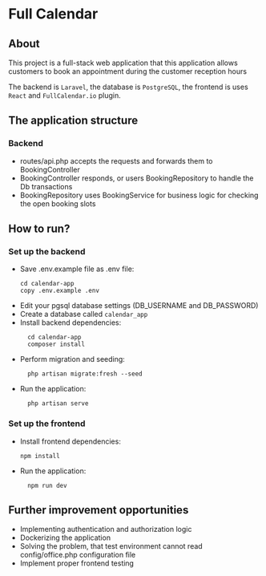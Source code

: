 # Full Calendar

## About

This project is a full-stack web application that this application allows customers to book an appointment during the customer reception hours

The backend is `Laravel`, the database is `PostgreSQL`, the frontend is uses `React` and `FullCalendar.io` plugin.

## The application structure

### Backend
- routes/api.php accepts the requests and forwards them to BookingController
- BookingController responds, or users BookingRepository to handle the Db transactions
- BookingRepository uses BookingService for business logic for checking the open booking slots

## How to run?

### Set up the backend

- Save .env.example file as .env file:
    ```
    cd calendar-app
    copy .env.example .env
    ```
- Edit your pgsql database settings (DB_USERNAME and DB_PASSWORD)
- Create a database called `calendar_app`
- Install backend dependencies:
    ```
      cd calendar-app
      composer install  
    ```
- Perform migration and seeding:
    ```
      php artisan migrate:fresh --seed
    ```
- Run the application:
    ```
      php artisan serve
    ```

### Set up the frontend
- Install frontend dependencies:
    ```
    npm install
    ```
- Run the application:
    ```
      npm run dev
    ```

## Further improvement opportunities
- Implementing authentication and authorization logic
- Dockerizing the application
- Solving the problem, that test environment cannot read config/office.php configuration file
- Implement proper frontend testing
